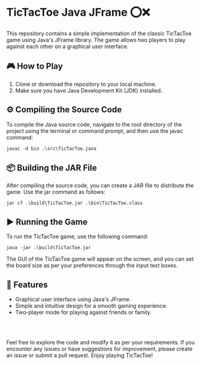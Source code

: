 # TicTacToe Java JFrame ⭕️❌
This repository contains a simple implementation of the classic TicTacToe game using Java's JFrame library. The game allows two players to play against each other on a graphical user interface.

## 🎮 How to Play
1. Clone or download the repository to your local machine.
2. Make sure you have Java Development Kit (JDK) installed.


## ⚙️ Compiling the Source Code
To compile the Java source code, navigate to the root directory of the project using the terminal or command prompt, and then use the javac command:

```javac -d bin .\src\TicTacToe.java```


## 📦 Building the JAR File
After compiling the source code, you can create a JAR file to distribute the game. Use the jar command as follows:

```jar cf .\build\TicTacToe.jar .\bin\TicTacToe.class```


## ▶️ Running the Game
To run the TicTacToe game, use the following command:

```java -jar .\build\TicTacToe.jar```

The GUI of the TicTacToe game will appear on the screen, and you can set the board size as per your preferences through the input text boxes.


## 🌟 Features
- Graphical user interface using Java's JFrame.
- Simple and intuitive design for a smooth gaming experience.
- Two-player mode for playing against friends or family.
<br />
<br />

Feel free to explore the code and modify it as per your requirements. If you encounter any issues or have suggestions for improvement, please create an issue or submit a pull request. Enjoy playing TicTacToe!

